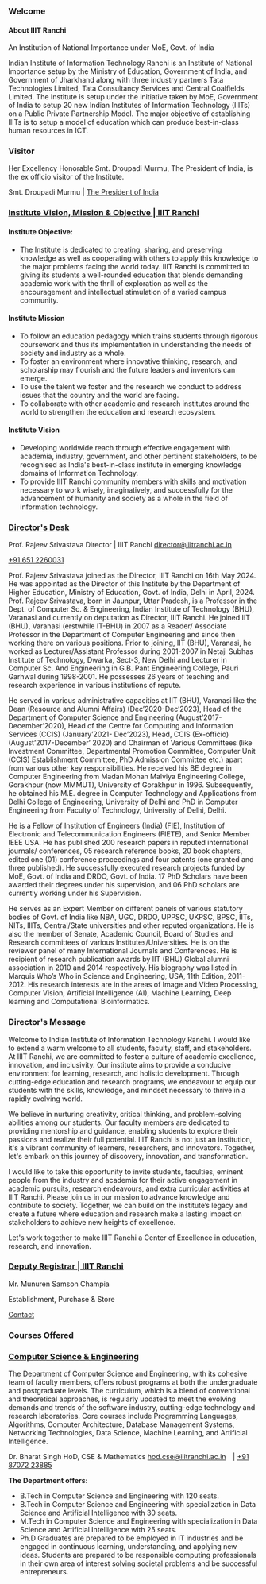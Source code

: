 
### Welcome

#### About IIIT Ranchi
An Institution of National Importance under MoE, Govt. of India

Indian Institute of Information Technology Ranchi is an Institute of National Importance setup by the Ministry of Education, Government of India, and Government of Jharkhand along with three industry partners Tata Technologies Limited, Tata Consultancy Services and Central Coalfields Limited. The Institute is setup under the initiative taken by MoE, Government of India to setup 20 new Indian Institutes of Information Technology (IIITs) on a Public Private Partnership Model. The major objective of establishing IIITs is to setup a model of education which can produce best-in-class human resources in ICT.

### Visitor

Her Excellency Honorable Smt. Droupadi Murmu, The President of India, is the ex officio visitor of the Institute.

Smt. Droupadi Murmu | [The President of India](https://presidentofindia.nic.in/)



### [Institute Vision, Mission & Objective | IIIT Ranchi](https://iiitranchi.ac.in/vision.aspx)

#### Institute Objective:
- The Institute is dedicated to creating, sharing, and preserving knowledge as well as cooperating with others to apply this knowledge to the major problems facing the world today. IIIT Ranchi is committed to giving its students a well-rounded education that blends demanding academic work with the thrill of exploration as well as the encouragement and intellectual stimulation of a varied campus community.
#### Institute Mission

- To follow an education pedagogy which trains students through rigorous coursework and thus its implementation in understanding the needs of society and industry as a whole.
- To foster an environment where innovative thinking, research, and scholarship may flourish and the future leaders and inventors can emerge.
- To use the talent we foster and the research we conduct to address issues that the country and the world are facing.
- To collaborate with other academic and research institutes around the world to strengthen the education and research ecosystem.
#### Institute Vision
- Developing worldwide reach through effective engagement with academia, industry, government, and other pertinent stakeholders, to be recognised as India's best-in-class institute in emerging knowledge domains of Information Technology.
- To provide IIIT Ranchi community members with skills and motivation necessary to work wisely, imaginatively, and successfully for the advancement of humanity and society as a whole in the field of information technology.




### [Director's Desk](https://iiitranchi.ac.in/director_Desk.aspx)

Prof. Rajeev Srivastava
Director | IIIT Ranchi
[ director@iiitranchi.ac.in](mailto:director@iiitranchi.ac.in)

[ +91 651 2260031](tel:6512260031)

Prof. Rajeev Srivastava joined as the Director, IIIT Ranchi on 16th May 2024. He was appointed as the Director of this Institute by the Department of Higher Education, Ministry of Education, Govt. of India, Delhi in April, 2024. Prof. Rajeev Srivastava, born in Jaunpur, Uttar Pradesh, is a Professor in the Dept. of Computer Sc. & Engineering, Indian Institute of Technology (BHU), Varanasi and currently on deputation as Director, IIIT Ranchi. He joined IIT (BHU), Varanasi (erstwhile IT-BHU) in 2007 as a Reader/ Associate Professor in the Department of Computer Engineering and since then working there on various positions. Prior to joining, IIT (BHU), Varanasi, he worked as Lecturer/Assistant Professor during 2001-2007 in Netaji Subhas Institute of Technology, Dwarka, Sect-3, New Delhi and Lecturer in Computer Sc. And Engineering in G.B. Pant Engineering College, Pauri Garhwal during 1998-2001. He possesses 26 years of teaching and research experience in various institutions of repute.

He served in various administrative capacities at IIT (BHU), Varanasi like the Dean (Resource and Alumni Affairs) (Dec’2020-Dec’2023), Head of the Department of Computer Science and Engineering (August’2017-December’2020), Head of the Centre for Computing and Information Services (CCIS) (January’2021- Dec’2023), Head, CCIS (Ex-officio) (August’2017-December’ 2020) and Chairman of Various Committees (like Investment Committee, Departmental Promotion Committee, Computer Unit (CCIS) Establishment Committee, PhD Admission Committee etc.) apart from various other key responsibilities. He received his BE degree in Computer Engineering from Madan Mohan Malviya Engineering College, Gorakhpur (now MMMUT), University of Gorakhpur in 1996. Subsequently, he obtained his M.E. degree in Computer Technology and Applications from Delhi College of Engineering, University of Delhi and PhD in Computer Engineering from Faculty of Technology, University of Delhi, Delhi.

He is a Fellow of Institution of Engineers (India) (FIE), Institution of Electronic and Telecommunication Engineers (FIETE), and Senior Member IEEE USA. He has published 200 research papers in reputed international journals/ conferences, 05 research reference books, 20 book chapters, edited one (01) conference proceedings and four patents (one granted and three published). He successfully executed research projects funded by MoE, Govt. of India and DRDO, Govt. of India. 17 PhD Scholars have been awarded their degrees under his supervision, and 06 PhD scholars are currently working under his Supervision.

He serves as an Expert Member on different panels of various statutory bodies of Govt. of India like NBA, UGC, DRDO, UPPSC, UKPSC, BPSC, IITs, NITs, IIITs, Central/State universities and other reputed organizations. He is also the member of Senate, Academic Council, Board of Studies and Research committees of various Institutes/Universities. He is on the reviewer panel of many International Journals and Conferences. He is recipient of research publication awards by IIT (BHU) Global alumni association in 2010 and 2014 respectively. His biography was listed in Marquis Who’s Who in Science and Engineering, USA, 11th Edition, 2011-2012. His research interests are in the areas of Image and Video Processing, Computer Vision, Artificial Intelligence (AI), Machine Learning, Deep learning and Computational Bioinformatics.


### Director's Message

Welcome to Indian Institute of Information Technology Ranchi. I would like to extend a warm welcome to all students, faculty, staff, and stakeholders. At IIIT Ranchi, we are committed to foster a culture of academic excellence, innovation, and inclusivity. Our institute aims to provide a conducive environment for learning, research, and holistic development. Through cutting-edge education and research programs, we endeavour to equip our students with the skills, knowledge, and mindset necessary to thrive in a rapidly evolving world.

We believe in nurturing creativity, critical thinking, and problem-solving abilities among our students. Our faculty members are dedicated to providing mentorship and guidance, enabling students to explore their passions and realize their full potential. IIIT Ranchi is not just an institution, it's a vibrant community of learners, researchers, and innovators. Together, let's embark on this journey of discovery, innovation, and transformation.

I would like to take this opportunity to invite students, faculties, eminent people from the industry and academia for their active engagement in academic pursuits, research endeavours, and extra curricular activities at IIIT Ranchi. Please join us in our mission to advance knowledge and contribute to society. Together, we can build on the institute’s legacy and create a future where education and research make a lasting impact on stakeholders to achieve new heights of excellence.

Let's work together to make IIIT Ranchi a Center of Excellence in education, research, and innovation.

### [ Deputy Registrar | IIIT Ranchi](https://iiitranchi.ac.in/deputy_registrar.aspx)

Mr. Munuren Samson Champia

Establishment, Purchase & Store

[Contact](mailto:dr.fa@iiitranchi.ac.in)


### Courses Offered

### [Computer Science & Engineering](https://iiitranchi.ac.in/CSE.aspx)

The Department of Computer Science and Engineering, with its cohesive team of faculty members, offers robust programs at both the undergraduate and postgraduate levels. The curriculum, which is a blend of conventional and theoretical approaches, is regularly updated to meet the evolving demands and trends of the software industry, cutting-edge technology and research laboratories. Core courses include Programming Languages, Algorithms, Computer Architecture, Database Management Systems, Networking Technologies, Data Science, Machine Learning, and Artificial Intelligence.


Dr. Bharat Singh
HoD, CSE & Mathematics
[ hod.cse@iiitranchi.ac.in](mailto:hod.cse@iiitranchi.ac.in) | [ +91 87072 23885](tel:8707223885)

**The Department offers:**
- B.Tech in Computer Science and Engineering with 120 seats.
- B.Tech in Computer Science and Engineering with specialization in Data Science and Artificial Intelligence with 30 seats.
- M.Tech in Computer Science and Engineering with specialization in Data Science and Artificial Intelligence with 25 seats.
- Ph.D Graduates are prepared to be employed in IT industries and be engaged in continuous learning, understanding, and applying new ideas. Students are prepared to be responsible computing professionals in their own area of interest solving societal problems and be successful entrepreneurs.

